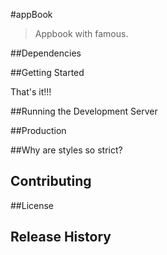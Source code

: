 #appBook
> Appbook with famous.

##Dependencies

##Getting Started


That's it!!!

##Running the Development Server

##Production

##Why are styles so strict?

## Contributing

##License

## Release History
 